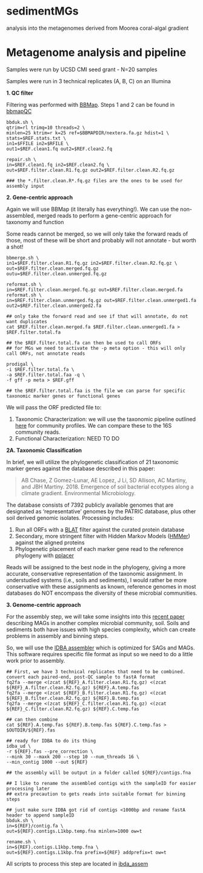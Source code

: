# sedimentMGs
analysis into the metagenomes derived from Moorea coral-algal gradient

# Metagenome analysis and pipeline

Samples were run by UCSD CMI seed grant - N=20 samples

Samples were run in 3 technical replicates (A, B, C) on an Illumina 

**1. QC filter**

Filtering was performed with [BBMap](https://jgi.doe.gov/data-and-tools/bbtools/bb-tools-user-guide/bbmap-guide/). Steps 1 and 2 can be found in [bbmapQC](bbmapQC/)

```
bbduk.sh \
qtrim=rl trimq=10 threads=2 \
minlen=25 ktrim=r k=25 ref=$BBMAPDIR/nextera.fa.gz hdist=1 \
stats=$REF.stats.txt \
in1=$FFILE in2=$RFILE \
out1=$REF.clean1.fq out2=$REF.clean2.fq 

repair.sh \
in=$REF.clean1.fq in2=$REF.clean2.fq \
out=$REF.filter.clean.R1.fq.gz out2=$REF.filter.clean.R2.fq.gz

### the *.filter.clean.R*.fq.gz files are the ones to be used for assembly input
```

**2. Gene-centric approach**

Again we will use BBMap (it literally has everything!). We can use the non-assembled, merged reads to perform a gene-centric approach for taxonomy and function

Some reads cannot be merged, so we will only take the forward reads of those, most of these will be short and probably will not annotate - but worth a shot!

```
bbmerge.sh \
in1=$REF.filter.clean.R1.fq.gz in2=$REF.filter.clean.R2.fq.gz \
out=$REF.filter.clean.merged.fq.gz outu=$REF.filter.clean.unmerged.fq.gz

reformat.sh \
in=$REF.filter.clean.merged.fq.gz out=$REF.filter.clean.merged.fa
reformat.sh \
in=$REF.filter.clean.unmerged.fq.gz out=$REF.filter.clean.unmerged1.fa out2=$REF.filter.clean.unmerged2.fa

## only take the forward read and see if that will annotate, do not want duplicates
cat $REF.filter.clean.merged.fa $REF.filter.clean.unmerged1.fa > $REF.filter.total.fa

## the $REF.filter.total.fa can then be used to call ORFs
## for MGs we need to activate the -p meta option - this will only call ORFs, not annotate reads

prodigal \
-i $REF.filter.total.fa \
-a $REF.filter.total.faa -q \
-f gff -p meta > $REF.gff

## the $REF.filter.total.faa is the file we can parse for specific taxonomic marker genes or functional genes

```

We will pass the ORF predicted file to:
1. Taxonomic Characterization: we will use the taxonomic pipeline outlined [here](https://github.com/alex-b-chase/elevation-community) for community profiles. We can compare these to the 16S community reads.
2. Functional Characterization: NEED TO DO

__2A. Taxonomic Classification__

In brief, we will utilize the phylogenetic classification of 21 taxonomic marker genes against the database described in this paper:
>AB Chase, Z Gomez-Lunar, AE Lopez, J Li, SD Allison, AC Martiny, and JBH Martiny. 2018. Emergence of soil bacterial ecotypes along a climate gradient. Environmental Microbiology.

The database consists of 7392 publicly available genomes that are designated as ‘representative’ genomes by the PATRIC database, plus other soil derived genomic isolates. Processing includes:
1. Run all ORFs with a [BLAT](https://genome.ucsc.edu/FAQ/FAQblat.html) filter against the curated protein database
2. Secondary, more stringent filter with Hidden Markov Models ([HMMer](http://hmmer.org/)) against the aligned proteins
3. Phylogenetic placement of each marker gene read to the reference phylogeny with [pplacer](https://matsen.fhcrc.org/pplacer/)

Reads will be assigned to the best node in the phylogeny, giving a more accurate, conservative representation of the taxonomic assignment. In understudied systems (i.e., soils and sediments), I would rather be more conservative with these assignments as known, reference genomes in most databases do NOT encompass the diversity of these microbial communities.

**3. Genome-centric approach**

For the assembly step, we will take some insights into this [recent paper](https://www.nature.com/articles/s41564-019-0449-y.pdf?origin=ppub) describing MAGs in another complex microbial community, soil. Soils and sediments both have issues with high species complexity, which can create problems in assembly and binning steps.

So, we will use the [IDBA assembler](https://www.ncbi.nlm.nih.gov/pubmed/22495754) which is optimized for SAGs and MAGs. This software requires specific file format as input so we need to do a little work prior to assembly.

```
## First, we have 3 technical replicates that need to be combined. convert each paired-end, post-QC sample to fastA format
fq2fa --merge <(zcat ${REF}_A.filter.clean.R1.fq.gz) <(zcat ${REF}_A.filter.clean.R2.fq.gz) ${REF}.A.temp.fas
fq2fa --merge <(zcat ${REF}_B.filter.clean.R1.fq.gz) <(zcat ${REF}_B.filter.clean.R2.fq.gz) ${REF}.B.temp.fas
fq2fa --merge <(zcat ${REF}_C.filter.clean.R1.fq.gz) <(zcat ${REF}_C.filter.clean.R2.fq.gz) ${REF}.C.temp.fas

## can then combine
cat ${REF}.A.temp.fas ${REF}.B.temp.fas ${REF}.C.temp.fas > $OUTDIR/${REF}.fas

## ready for IDBA to do its thing
idba_ud \
-r ${REF}.fas --pre_correction \
--mink 30 --maxk 200 --step 10 --num_threads 16 \
--min_contig 1000 --out ${REF}

## the assembly will be output in a folder called ${REF}/contigs.fna

## I like to rename the assembled contigs with the sampleID for easier processing later
## extra precaution to gets reads into suitable format for binning steps

## just make sure IDBA got rid of contigs <1000bp and rename fastA header to append sampleID
bbduk.sh \
in=${REF}/contig.fa \
out=${REF}.contigs.L1kbp.temp.fna minlen=1000 ow=t

rename.sh \
in=${REF}.contigs.L1kbp.temp.fna \
out=${REF}.contigs.L1kbp.fna prefix=${REF} addprefix=t ow=t

```

All scripts to process this step are located in [ibda_assem](ibda_assem/)
